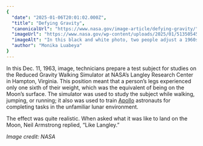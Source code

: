```yaml
---
{
  "date": "2025-01-06T20:01:02.000Z",
  "title": "Defying Gravity",
  "canonicalUrl": "https://www.nasa.gov/image-article/defying-gravity/",
  "imageUrl": "https://www.nasa.gov/wp-content/uploads/2025/01/5135054500-8ef5339bc9-o.jpg",
  "imageAlt": "In this black and white photo, two people adjust a 1960s-era spacesuit on a person who is suspended by wires. This third person is parallel to the floor, with his feet on the wall on the right.",
  "author": "Monika Luabeya"
}
---
```


In this Dec. 11, 1963, image, technicians prepare a test subject for studies on the Reduced Gravity Walking Simulator at NASA’s Langley Research Center in Hampton, Virginia. This position meant that a person’s legs experienced only one sixth of their weight, which was the equivalent of being on the Moon’s surface. The simulator was used to study the subject while walking, jumping, or running; it also was used to train [Apollo](https://www.nasa.gov/the-apollo-program/) astronauts for completing tasks in the unfamiliar lunar environment.

The effect was quite realistic. When asked what it was like to land on the Moon, Neil Armstrong replied, “Like Langley.”

_Image credit: NASA_
